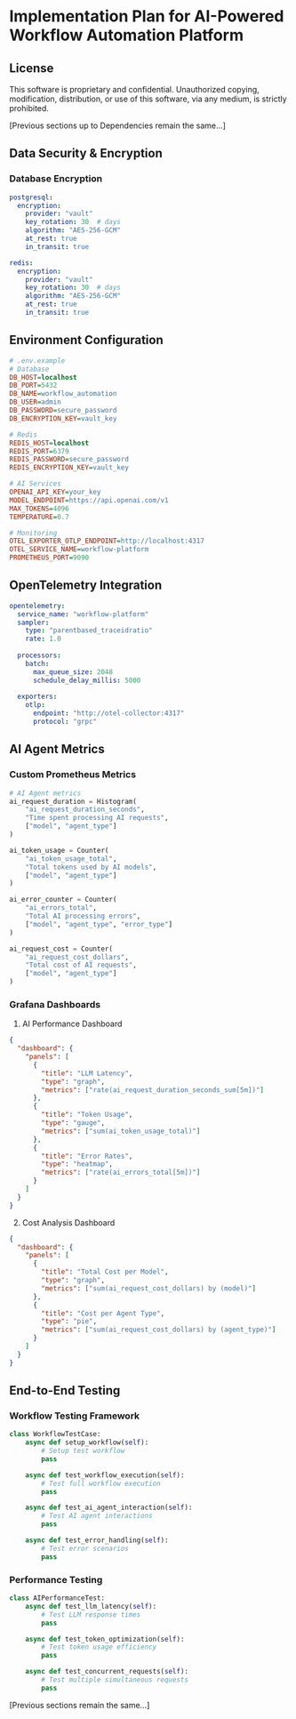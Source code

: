 # Implementation Plan for AI-Powered Workflow Automation Platform

## License

This software is proprietary and confidential. Unauthorized copying, modification, distribution, or use of this software, via any medium, is strictly prohibited.

[Previous sections up to Dependencies remain the same...]

## Data Security & Encryption

### Database Encryption
```yaml
postgresql:
  encryption:
    provider: "vault"
    key_rotation: 30  # days
    algorithm: "AES-256-GCM"
    at_rest: true
    in_transit: true

redis:
  encryption:
    provider: "vault"
    key_rotation: 30  # days
    algorithm: "AES-256-GCM"
    at_rest: true
    in_transit: true
```

## Environment Configuration

```ini
# .env.example
# Database
DB_HOST=localhost
DB_PORT=5432
DB_NAME=workflow_automation
DB_USER=admin
DB_PASSWORD=secure_password
DB_ENCRYPTION_KEY=vault_key

# Redis
REDIS_HOST=localhost
REDIS_PORT=6379
REDIS_PASSWORD=secure_password
REDIS_ENCRYPTION_KEY=vault_key

# AI Services
OPENAI_API_KEY=your_key
MODEL_ENDPOINT=https://api.openai.com/v1
MAX_TOKENS=4096
TEMPERATURE=0.7

# Monitoring
OTEL_EXPORTER_OTLP_ENDPOINT=http://localhost:4317
OTEL_SERVICE_NAME=workflow-platform
PROMETHEUS_PORT=9090
```

## OpenTelemetry Integration

```yaml
opentelemetry:
  service_name: "workflow-platform"
  sampler:
    type: "parentbased_traceidratio"
    rate: 1.0
  
  processors:
    batch:
      max_queue_size: 2048
      schedule_delay_millis: 5000
      
  exporters:
    otlp:
      endpoint: "http://otel-collector:4317"
      protocol: "grpc"
```

## AI Agent Metrics

### Custom Prometheus Metrics
```python
# AI Agent metrics
ai_request_duration = Histogram(
    "ai_request_duration_seconds",
    "Time spent processing AI requests",
    ["model", "agent_type"]
)

ai_token_usage = Counter(
    "ai_token_usage_total",
    "Total tokens used by AI models",
    ["model", "agent_type"]
)

ai_error_counter = Counter(
    "ai_errors_total",
    "Total AI processing errors",
    ["model", "agent_type", "error_type"]
)

ai_request_cost = Counter(
    "ai_request_cost_dollars",
    "Total cost of AI requests",
    ["model", "agent_type"]
)
```

### Grafana Dashboards

1. AI Performance Dashboard
```json
{
  "dashboard": {
    "panels": [
      {
        "title": "LLM Latency",
        "type": "graph",
        "metrics": ["rate(ai_request_duration_seconds_sum[5m])"]
      },
      {
        "title": "Token Usage",
        "type": "gauge",
        "metrics": ["sum(ai_token_usage_total)"]
      },
      {
        "title": "Error Rates",
        "type": "heatmap",
        "metrics": ["rate(ai_errors_total[5m])"]
      }
    ]
  }
}
```

2. Cost Analysis Dashboard
```json
{
  "dashboard": {
    "panels": [
      {
        "title": "Total Cost per Model",
        "type": "graph",
        "metrics": ["sum(ai_request_cost_dollars) by (model)"]
      },
      {
        "title": "Cost per Agent Type",
        "type": "pie",
        "metrics": ["sum(ai_request_cost_dollars) by (agent_type)"]
      }
    ]
  }
}
```

## End-to-End Testing

### Workflow Testing Framework
```python
class WorkflowTestCase:
    async def setup_workflow(self):
        # Setup test workflow
        pass

    async def test_workflow_execution(self):
        # Test full workflow execution
        pass

    async def test_ai_agent_interaction(self):
        # Test AI agent interactions
        pass

    async def test_error_handling(self):
        # Test error scenarios
        pass
```

### Performance Testing
```python
class AIPerformanceTest:
    async def test_llm_latency(self):
        # Test LLM response times
        pass

    async def test_token_optimization(self):
        # Test token usage efficiency
        pass

    async def test_concurrent_requests(self):
        # Test multiple simultaneous requests
        pass
```

[Previous sections remain the same...]
